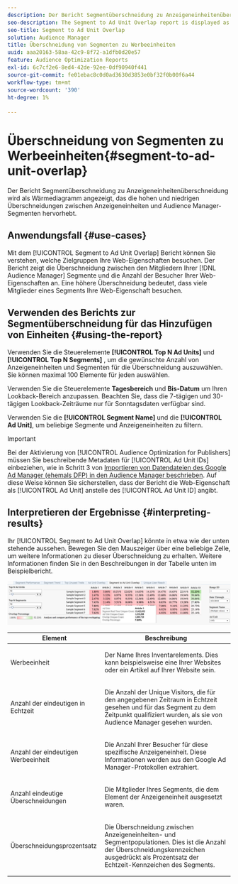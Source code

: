 ```yaml
---
description: Der Bericht Segmentüberschneidung zu Anzeigeneinheitenüberschneidung wird als Wärmediagramm angezeigt, das die hohen und niedrigen Überschneidungen zwischen Anzeigeneinheiten und Audience Manager-Segmenten hervorhebt.
seo-description: The Segment to Ad Unit Overlap report is displayed as a heat chart that highlights high and low overlaps between your Ad Units and Audience Manager segments.
seo-title: Segment to Ad Unit Overlap
solution: Audience Manager
title: Überschneidung von Segmenten zu Werbeeinheiten
uuid: aaa20163-58aa-42c9-8f72-a1dfb0d20e57
feature: Audience Optimization Reports
exl-id: 6c7cf2e6-8ed4-42de-92ee-0df90940f441
source-git-commit: fe01ebac8c0d0ad3630d3853e0bf32f0b00f6a44
workflow-type: tm+mt
source-wordcount: '390'
ht-degree: 1%

---
```


# Überschneidung von Segmenten zu Werbeeinheiten{#segment-to-ad-unit-overlap}

Der Bericht Segmentüberschneidung zu Anzeigeneinheitenüberschneidung wird als Wärmediagramm angezeigt, das die hohen und niedrigen Überschneidungen zwischen Anzeigeneinheiten und Audience Manager-Segmenten hervorhebt.

## Anwendungsfall {#use-cases}

Mit dem [!UICONTROL Segment to Ad Unit Overlap] Bericht können Sie verstehen, welche Zielgruppen Ihre Web-Eigenschaften besuchen. Der Bericht zeigt die Überschneidung zwischen den Mitgliedern Ihrer [!DNL Audience Manager] Segmente und die Anzahl der Besucher Ihrer Web-Eigenschaften an. Eine höhere Überschneidung bedeutet, dass viele Mitglieder eines Segments Ihre Web-Eigenschaft besuchen.

## Verwenden des Berichts zur Segmentüberschneidung für das Hinzufügen von Einheiten {#using-the-report}

Verwenden Sie die Steuerelemente **[!UICONTROL Top N Ad Units]** und **[!UICONTROL Top N Segments]** , um die gewünschte Anzahl von Anzeigeneinheiten und Segmenten für die Überschneidung auszuwählen. Sie können maximal 100 Elemente für jeden auswählen.

Verwenden Sie die Steuerelemente **Tagesbereich** und **Bis-Datum** um Ihren Lookback-Bereich anzupassen. Beachten Sie, dass die 7-tägigen und 30-tägigen Lookback-Zeiträume nur für Sonntagsdaten verfügbar sind.

Verwenden Sie die **[!UICONTROL Segment Name]** und die **[!UICONTROL Ad Unit]**, um beliebige Segmente und Anzeigeneinheiten zu filtern.

>[!IMPORTANT]
>
>Bei der Aktivierung von [!UICONTROL Audience Optimization for Publishers] müssen Sie beschreibende Metadaten für [!UICONTROL Ad Unit IDs] einbeziehen, wie in Schritt 3 von [Importieren von Datendateien des Google Ad Manager (ehemals DFP) in den Audience Manager beschrieben](../../../reporting/audience-optimization-reports/aor-publishers/import-dfp.md). Auf diese Weise können Sie sicherstellen, dass der Bericht die Web-Eigenschaft als [!UICONTROL Ad Unit] anstelle des [!UICONTROL Ad Unit ID] angibt.

## Interpretieren der Ergebnisse {#interpreting-results}

Ihr [!UICONTROL Segment to Ad Unit Overlap] könnte in etwa wie der unten stehende aussehen. Bewegen Sie den Mauszeiger über eine beliebige Zelle, um weitere Informationen zu dieser Überschneidung zu erhalten. Weitere Informationen finden Sie in den Beschreibungen in der Tabelle unten im Beispielbericht.

![](assets/publisher_segment_ad_unit_overlap.png)

<table id="table_22340F45B1B94D3796174CB30A60E212"> 
 <thead> 
  <tr> 
   <th colname="col1" class="entry"> Element </th> 
   <th colname="col2" class="entry"> Beschreibung </th> 
  </tr>
 </thead>
 <tbody> 
  <tr> 
   <td colname="col1"> <p><span class="wintitle"> Werbeeinheit </span> </p> </td> 
   <td colname="col2"> <p>Der Name Ihres Inventarelements. Dies kann beispielsweise eine Ihrer Websites oder ein Artikel auf Ihrer Website sein. </p> </td> 
  </tr> 
  <tr> 
   <td colname="col1"> <p>Anzahl der eindeutigen <span class="wintitle"> in Echtzeit</span> </p> </td> 
   <td colname="col2"> <p>Die Anzahl der Unique Visitors, die für den angegebenen Zeitraum in Echtzeit gesehen und für das Segment zu dem Zeitpunkt qualifiziert wurden, als sie von <span class="keyword"> Audience Manager gesehen wurden</span>. </p> </td> 
  </tr> 
  <tr> 
   <td colname="col1"> <p>Anzahl der eindeutigen <span class="wintitle"> Werbeeinheit</span> </p> </td> 
   <td colname="col2"> <p>Die Anzahl Ihrer Besucher für diese spezifische Anzeigeneinheit. Diese Informationen werden aus den Google Ad Manager-Protokollen extrahiert. </p> </td> 
  </tr> 
  <tr> 
   <td colname="col1"> <p><span class="wintitle"> Anzahl eindeutige Überschneidungen</span> </p> </td> 
   <td colname="col2"> <p>Die Mitglieder Ihres Segments, die dem Element der Anzeigeneinheit ausgesetzt waren. </p> </td> 
  </tr> 
  <tr> 
   <td colname="col1"> <p><span class="wintitle"> Überschneidungsprozentsatz</span> </p> </td> 
   <td colname="col2"> <p>Die Überschneidung zwischen Anzeigeneinheiten- und Segmentpopulationen. Dies ist die Anzahl der <span class="wintitle"> Überschneidungskennzeichen</span> ausgedrückt als Prozentsatz der <span class="wintitle"> Echtzeit-Kennzeichen des Segments</span>. </p> </td> 
  </tr> 
 </tbody> 
</table>
